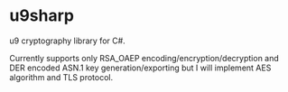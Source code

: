 # u9sharp
 u9 cryptography library for C#. 
 
Currently supports only RSA_OAEP encoding/encryption/decryption and DER encoded ASN.1 key generation/exporting but I will implement AES algorithm and TLS protocol.